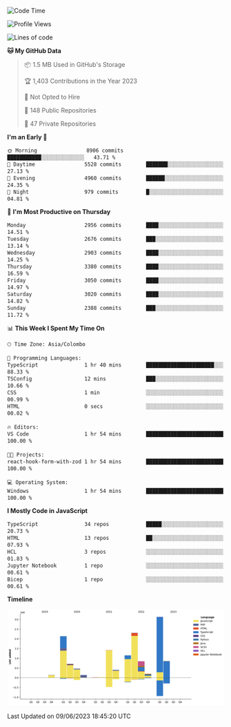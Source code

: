 
<!--START_SECTION:waka-->
![Code Time](http://img.shields.io/badge/Code%20Time-1%2C145%20hrs%2049%20mins-blue)

![Profile Views](http://img.shields.io/badge/Profile%20Views-0-blue)

![Lines of code](https://img.shields.io/badge/From%20Hello%20World%20I%27ve%20Written-13.9%20million%20lines%20of%20code-blue)

**🐱 My GitHub Data** 

> 📦 1.5 MB Used in GitHub's Storage 
 > 
> 🏆 1,403 Contributions in the Year 2023
 > 
> 🚫 Not Opted to Hire
 > 
> 📜 148 Public Repositories 
 > 
> 🔑 47 Private Repositories 
 > 
**I'm an Early 🐤** 

```text
🌞 Morning                8906 commits        ███████████░░░░░░░░░░░░░░   43.71 % 
🌆 Daytime                5528 commits        ███████░░░░░░░░░░░░░░░░░░   27.13 % 
🌃 Evening                4960 commits        ██████░░░░░░░░░░░░░░░░░░░   24.35 % 
🌙 Night                  979 commits         █░░░░░░░░░░░░░░░░░░░░░░░░   04.81 % 
```
📅 **I'm Most Productive on Thursday** 

```text
Monday                   2956 commits        ████░░░░░░░░░░░░░░░░░░░░░   14.51 % 
Tuesday                  2676 commits        ███░░░░░░░░░░░░░░░░░░░░░░   13.14 % 
Wednesday                2903 commits        ████░░░░░░░░░░░░░░░░░░░░░   14.25 % 
Thursday                 3380 commits        ████░░░░░░░░░░░░░░░░░░░░░   16.59 % 
Friday                   3050 commits        ████░░░░░░░░░░░░░░░░░░░░░   14.97 % 
Saturday                 3020 commits        ████░░░░░░░░░░░░░░░░░░░░░   14.82 % 
Sunday                   2388 commits        ███░░░░░░░░░░░░░░░░░░░░░░   11.72 % 
```


📊 **This Week I Spent My Time On** 

```text
🕑︎ Time Zone: Asia/Colombo

💬 Programming Languages: 
TypeScript               1 hr 40 mins        ██████████████████████░░░   88.33 % 
TSConfig                 12 mins             ███░░░░░░░░░░░░░░░░░░░░░░   10.66 % 
CSS                      1 min               ░░░░░░░░░░░░░░░░░░░░░░░░░   00.99 % 
HTML                     0 secs              ░░░░░░░░░░░░░░░░░░░░░░░░░   00.02 % 

🔥 Editors: 
VS Code                  1 hr 54 mins        █████████████████████████   100.00 % 

🐱‍💻 Projects: 
react-hook-form-with-zod 1 hr 54 mins        █████████████████████████   100.00 % 

💻 Operating System: 
Windows                  1 hr 54 mins        █████████████████████████   100.00 % 
```

**I Mostly Code in JavaScript** 

```text
TypeScript               34 repos            █████░░░░░░░░░░░░░░░░░░░░   20.73 % 
HTML                     13 repos            ██░░░░░░░░░░░░░░░░░░░░░░░   07.93 % 
HCL                      3 repos             ░░░░░░░░░░░░░░░░░░░░░░░░░   01.83 % 
Jupyter Notebook         1 repo              ░░░░░░░░░░░░░░░░░░░░░░░░░   00.61 % 
Bicep                    1 repo              ░░░░░░░░░░░░░░░░░░░░░░░░░   00.61 % 
```



**Timeline**

![Lines of Code chart](https://raw.githubusercontent.com/ccweerasinghe1994/ccweerasinghe1994/master/assets/bar_graph.png)


 Last Updated on 09/06/2023 18:45:20 UTC
<!--END_SECTION:waka-->
